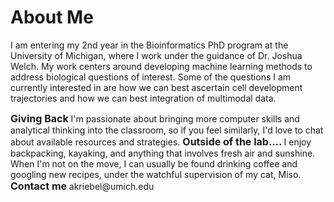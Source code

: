 # About Me
I am entering my 2nd year in the Bioinformatics PhD program at the University of Michigan, where I work under the guidance of Dr. Joshua Welch. My work centers around developing machine learning methods to address biological questions of interest. Some of the questions I am currently interested in are how we can best ascertain cell development trajectories and how we can best integration of multimodal data. 
 <html>
  <font size=3> <b> Giving Back </b> </font>
I'm passionate about bringing more computer skills and analytical thinking into the classroom, so if you feel similarly, I'd love to chat about available resources and strategies. 
<font size=3> <b> Outside of the lab.... </b> </font>
I enjoy backpacking, kayaking, and anything that involves fresh air and sunshine. When I'm not on the move, I can usually be found drinking coffee and googling new recipes, under the watchful supervision of my cat, Miso.
<font size=3> <b> Contact me </b> </font>
akriebel@umich.edu
</html>
